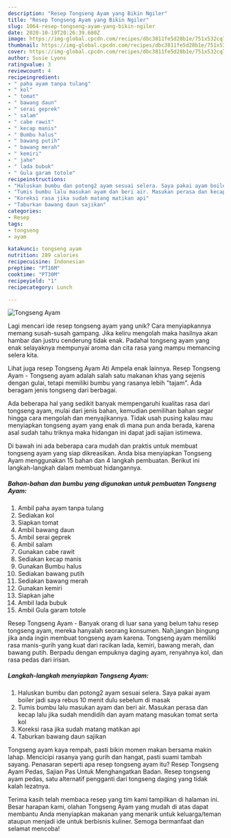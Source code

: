 ```yaml
---
description: "Resep Tongseng Ayam yang Bikin Ngiler"
title: "Resep Tongseng Ayam yang Bikin Ngiler"
slug: 1064-resep-tongseng-ayam-yang-bikin-ngiler
date: 2020-10-19T20:26:39.680Z
image: https://img-global.cpcdn.com/recipes/dbc3811fe5d28b1e/751x532cq70/tongseng-ayam-foto-resep-utama.jpg
thumbnail: https://img-global.cpcdn.com/recipes/dbc3811fe5d28b1e/751x532cq70/tongseng-ayam-foto-resep-utama.jpg
cover: https://img-global.cpcdn.com/recipes/dbc3811fe5d28b1e/751x532cq70/tongseng-ayam-foto-resep-utama.jpg
author: Susie Lyons
ratingvalue: 3
reviewcount: 4
recipeingredient:
- " paha ayam tanpa tulang"
- " kol"
- " tomat"
- " bawang daun"
- " serai geprek"
- " salam"
- " cabe rawit"
- " kecap manis"
- " Bumbu halus"
- " bawang putih"
- " bawang merah"
- " kemiri"
- " jahe"
- " lada bubuk"
- " Gula garam totole"
recipeinstructions:
- "Haluskan bumbu dan potong2 ayam sesuai selera. Saya pakai ayam boiler jadi saya rebus 10 menit dulu sebelum di masak"
- "Tumis bumbu lalu masukan ayam dan beri air. Masukan perasa dan kecap lalu jika sudah mendidih dan ayam matang masukan tomat serta kol"
- "Koreksi rasa jika sudah matang matikan api"
- "Taburkan bawang daun sajikan"
categories:
- Resep
tags:
- tongseng
- ayam

katakunci: tongseng ayam 
nutrition: 289 calories
recipecuisine: Indonesian
preptime: "PT16M"
cooktime: "PT30M"
recipeyield: "1"
recipecategory: Lunch

---
```



![Tongseng Ayam](https://img-global.cpcdn.com/recipes/dbc3811fe5d28b1e/751x532cq70/tongseng-ayam-foto-resep-utama.jpg)

Lagi mencari ide resep tongseng ayam yang unik? Cara menyiapkannya memang susah-susah gampang. Jika keliru mengolah maka hasilnya akan hambar dan justru cenderung tidak enak. Padahal tongseng ayam yang enak selayaknya mempunyai aroma dan cita rasa yang mampu memancing selera kita.

Lihat juga resep Tongseng Ayam Ati Ampela enak lainnya. Resep Tongseng Ayam - Tongseng ayam adalah salah satu makanan khas yang sejenis dengan gulai, tetapi memiliki bumbu yang rasanya lebih &#34;tajam&#34;. Ada beragam jenis tongseng dari berbagai.

Ada beberapa hal yang sedikit banyak mempengaruhi kualitas rasa dari tongseng ayam, mulai dari jenis bahan, kemudian pemilihan bahan segar hingga cara mengolah dan menyajikannya. Tidak usah pusing kalau mau menyiapkan tongseng ayam yang enak di mana pun anda berada, karena asal sudah tahu triknya maka hidangan ini dapat jadi sajian istimewa.


Di bawah ini ada beberapa cara mudah dan praktis untuk membuat tongseng ayam yang siap dikreasikan. Anda bisa menyiapkan Tongseng Ayam menggunakan 15 bahan dan 4 langkah pembuatan. Berikut ini langkah-langkah dalam membuat hidangannya.

<!--inarticleads1-->

##### Bahan-bahan dan bumbu yang digunakan untuk pembuatan Tongseng Ayam:

1. Ambil  paha ayam tanpa tulang
1. Sediakan  kol
1. Siapkan  tomat
1. Ambil  bawang daun
1. Ambil  serai geprek
1. Ambil  salam
1. Gunakan  cabe rawit
1. Sediakan  kecap manis
1. Gunakan  Bumbu halus
1. Sediakan  bawang putih
1. Sediakan  bawang merah
1. Gunakan  kemiri
1. Siapkan  jahe
1. Ambil  lada bubuk
1. Ambil  Gula garam totole


Resep Tongseng Ayam - Banyak orang di luar sana yang belum tahu resep tongseng ayam, mereka hanyalah seorang konsumen. Nah,jangan bingung jika anda ingin membuat tongseng ayam karena. Tongseng ayam memiliki rasa manis-gurih yang kuat dari racikan lada, kemiri, bawang merah, dan bawang putih. Berpadu dengan empuknya daging ayam, renyahnya kol, dan rasa pedas dari irisan. 

<!--inarticleads2-->

##### Langkah-langkah menyiapkan Tongseng Ayam:

1. Haluskan bumbu dan potong2 ayam sesuai selera. Saya pakai ayam boiler jadi saya rebus 10 menit dulu sebelum di masak
1. Tumis bumbu lalu masukan ayam dan beri air. Masukan perasa dan kecap lalu jika sudah mendidih dan ayam matang masukan tomat serta kol
1. Koreksi rasa jika sudah matang matikan api
1. Taburkan bawang daun sajikan


Tongseng ayam kaya rempah, pasti bikin momen makan bersama makin lahap. Mencicipi rasanya yang gurih dan hangat, pasti suami tambah sayang. Penasaran seperti apa resep tongseng ayam itu? Resep Tongseng Ayam Pedas, Sajian Pas Untuk Menghangatkan Badan. Resep tongseng ayam pedas, satu alternatif pengganti dari tongseng daging yang tidak kalah lezatnya. 

Terima kasih telah membaca resep yang tim kami tampilkan di halaman ini. Besar harapan kami, olahan Tongseng Ayam yang mudah di atas dapat membantu Anda menyiapkan makanan yang menarik untuk keluarga/teman ataupun menjadi ide untuk berbisnis kuliner. Semoga bermanfaat dan selamat mencoba!
